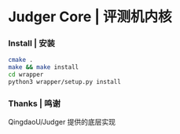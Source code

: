 # Judger Core | 评测机内核

### Install | 安装
```bash
cmake .
make && make install
cd wrapper
python3 wrapper/setup.py install
```

### Thanks | 鸣谢
QingdaoU/Judger 提供的底层实现